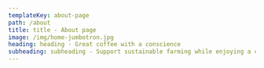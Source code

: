 ```yaml
---
templateKey: about-page
path: /about
title: title - About page
image: /img/home-jumbotron.jpg
heading: heading - Great coffee with a conscience
subheading: subheading - Support sustainable farming while enjoying a cup
---
```

